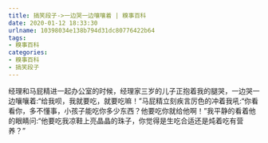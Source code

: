```yaml
---
title: 搞笑段子->一边哭一边嚷嚷着 | 糗事百科
date: 2020-01-12 18:33:30
urlname: 10398034e138b794d31dc80776422b64
tags: 
- 糗事百科
categories:
- 糗事百科
- 搞笑段子
---
```

经理和马屁精进一起办公室的时候，经理家三岁的儿子正抱着我的腿哭，一边哭一边嚷嚷着:“给我呗，我就要吃，就要吃嘛！”马屁精立刻疾言厉色的冲着我吼:“你看看你，多不懂事，小孩子能吃你多少东西？他要吃你就给他啊！”我平静的看着他的眼睛问:“他要吃我凉鞋上亮晶晶的珠子，你觉得是生吃合适还是炖着吃有营养？”


